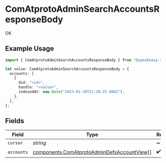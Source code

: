 # ComAtprotoAdminSearchAccountsResponseBody

OK

## Example Usage

```typescript
import { ComAtprotoAdminSearchAccountsResponseBody } from "@speakeasy-sdks/bluesky/models/operations";

let value: ComAtprotoAdminSearchAccountsResponseBody = {
  accounts: [
    {
      did: "<id>",
      handle: "<value>",
      indexedAt: new Date("2023-01-19T21:28:25.966Z"),
    },
  ],
};
```

## Fields

| Field                                                                                                    | Type                                                                                                     | Required                                                                                                 | Description                                                                                              |
| -------------------------------------------------------------------------------------------------------- | -------------------------------------------------------------------------------------------------------- | -------------------------------------------------------------------------------------------------------- | -------------------------------------------------------------------------------------------------------- |
| `cursor`                                                                                                 | *string*                                                                                                 | :heavy_minus_sign:                                                                                       | N/A                                                                                                      |
| `accounts`                                                                                               | [components.ComAtprotoAdminDefsAccountView](../../models/components/comatprotoadmindefsaccountview.md)[] | :heavy_check_mark:                                                                                       | N/A                                                                                                      |